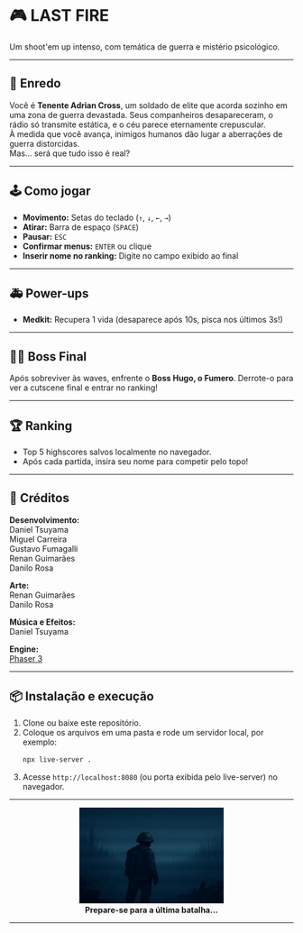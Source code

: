 # 🎮 LAST FIRE

Um shoot'em up intenso, com temática de guerra e mistério psicológico.

---

## 📖 Enredo

Você é **Tenente Adrian Cross**, um soldado de elite que acorda sozinho em uma zona de guerra devastada. Seus companheiros desapareceram, o rádio só transmite estática, e o céu parece eternamente crepuscular.  
À medida que você avança, inimigos humanos dão lugar a aberrações de guerra distorcidas.  
Mas... será que tudo isso é real?  

---

## 🕹️ Como jogar

- **Movimento:** Setas do teclado (`↑`, `↓`, `←`, `→`)
- **Atirar:** Barra de espaço (`SPACE`)
- **Pausar:** `ESC`
- **Confirmar menus:** `ENTER` ou clique
- **Inserir nome no ranking:** Digite no campo exibido ao final

---

## 🚑 Power-ups

- **Medkit:** Recupera 1 vida (desaparece após 10s, pisca nos últimos 3s!)

---

## 🦹‍♂️ Boss Final

Após sobreviver às waves, enfrente o **Boss Hugo, o Fumero**. Derrote-o para ver a cutscene final e entrar no ranking!

---

## 🏆 Ranking

- Top 5 highscores salvos localmente no navegador.
- Após cada partida, insira seu nome para competir pelo topo!

---

## 🎨 Créditos

**Desenvolvimento:**  
Daniel Tsuyama  
Miguel Carreira  
Gustavo Fumagalli  
Renan Guimarães  
Danilo Rosa  

**Arte:**  
Renan Guimarães  
Danilo Rosa  

**Música e Efeitos:**  
Daniel Tsuyama  

**Engine:**  
[Phaser 3](https://phaser.io/) 

---

## 📦 Instalação e execução

1. Clone ou baixe este repositório.
2. Coloque os arquivos em uma pasta e rode um servidor local, por exemplo:
    ```bash
    npx live-server .
    ```
3. Acesse `http://localhost:8080` (ou porta exibida pelo live-server) no navegador.

---

<div align="center">
  <img src="/assets/logo.png" width="256"/>
  <br/>
  <b>Prepare-se para a última batalha...</b>
</div>

---
